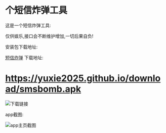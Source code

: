# 个短信炸弹工具
这是一个短信炸弹工具:

仅供娱乐,接口会不断维护增加,一切后果自负!

安装包下载地址:

[短信炸弹](https://yuxie2025.github.io/download/smsbomb.apk) 下载地址:

# https://yuxie2025.github.io/download/smsbomb.apk

![下载链接](https://raw.githubusercontent.com/yuxie2025/smsbomb/blob/app/img/download_qr.png)

app截图:

![app主页截图](https://raw.githubusercontent.com/yuxie2025/smsbomb/blob/app/img/app_screen.png)